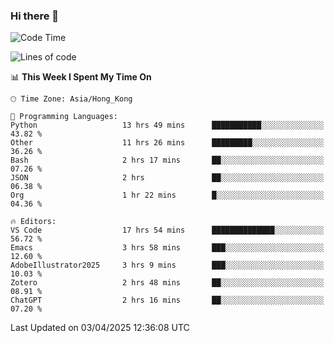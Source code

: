 ### Hi there 👋

<!--
**nicehiro/nicehiro** is a ✨ _special_ ✨ repository because its `README.md` (this file) appears on your GitHub profile.

Here are some ideas to get you started:

- 🔭 I’m currently working on ...
- 🌱 I’m currently learning ...
- 👯 I’m looking to collaborate on ...
- 🤔 I’m looking for help with ...
- 💬 Ask me about ...
- 📫 How to reach me: ...
- 😄 Pronouns: ...
- ⚡ Fun fact: ...
-->

<!--START_SECTION:waka-->
![Code Time](http://img.shields.io/badge/Code%20Time-448%20hrs%2058%20mins-blue)

![Lines of code](https://img.shields.io/badge/From%20Hello%20World%20I%27ve%20Written-1.6%20million%20lines%20of%20code-blue)

📊 **This Week I Spent My Time On** 

```text
🕑︎ Time Zone: Asia/Hong_Kong

💬 Programming Languages: 
Python                   13 hrs 49 mins      ███████████░░░░░░░░░░░░░░   43.82 % 
Other                    11 hrs 26 mins      █████████░░░░░░░░░░░░░░░░   36.26 % 
Bash                     2 hrs 17 mins       ██░░░░░░░░░░░░░░░░░░░░░░░   07.26 % 
JSON                     2 hrs               ██░░░░░░░░░░░░░░░░░░░░░░░   06.38 % 
Org                      1 hr 22 mins        █░░░░░░░░░░░░░░░░░░░░░░░░   04.36 % 

🔥 Editors: 
VS Code                  17 hrs 54 mins      ██████████████░░░░░░░░░░░   56.72 % 
Emacs                    3 hrs 58 mins       ███░░░░░░░░░░░░░░░░░░░░░░   12.60 % 
AdobeIllustrator2025     3 hrs 9 mins        ███░░░░░░░░░░░░░░░░░░░░░░   10.03 % 
Zotero                   2 hrs 48 mins       ██░░░░░░░░░░░░░░░░░░░░░░░   08.91 % 
ChatGPT                  2 hrs 16 mins       ██░░░░░░░░░░░░░░░░░░░░░░░   07.20 % 
```


 Last Updated on 03/04/2025 12:36:08 UTC
<!--END_SECTION:waka-->
